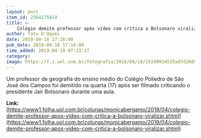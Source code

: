 ```yaml
---
layout: post
item_id: 2564175814
title: >-
    Colégio demite professor após vídeo com crítica a Bolsonaro viralizar
author: Tatu D'Oquei
date: 2019-04-18 17:16:00
pub_date: 2019-04-18 17:16:00
time_added: 2019-04-19 07:33:17
category: 
image: https://f.i.uol.com.br/fotografia/2018/04/18/15240934535ad7d20d955e6_1524093453_3x2_rt.jpg
---
```


Um professor de geografia do ensino médio do Colégio Poliedro de São José dos Campos foi demitido na quarta (17) após ser filmado criticando o presidente Jair Bolsonaro durante uma aula.

**Link:** [https://www1.folha.uol.com.br/colunas/monicabergamo/2019/04/colegio-demite-professor-apos-video-com-critica-a-bolsonaro-viralizar.shtml](https://www1.folha.uol.com.br/colunas/monicabergamo/2019/04/colegio-demite-professor-apos-video-com-critica-a-bolsonaro-viralizar.shtml)

